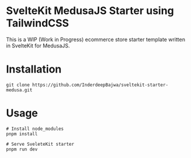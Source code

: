 # SvelteKit MedusaJS Starter using TailwindCSS

This is a WIP (Work in Progress) ecommerce store starter template written in SvelteKit for MedusaJS.

# Installation

```
git clone https://github.com/InderdeepBajwa/sveltekit-starter-medusa.git
```

# Usage

```
# Install node_modules
pnpm install

# Serve SveleteKit starter
pnpm run dev
```
